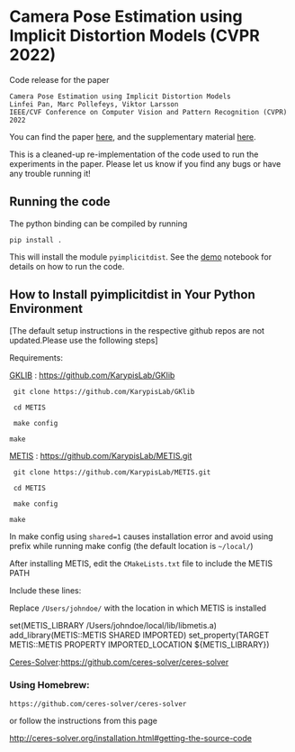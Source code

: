 # Camera Pose Estimation using Implicit Distortion Models (CVPR 2022)

Code release for the paper
```
Camera Pose Estimation using Implicit Distortion Models
Linfei Pan, Marc Pollefeys, Viktor Larsson
IEEE/CVF Conference on Computer Vision and Pattern Recognition (CVPR) 2022
```
You can find the paper [here](https://openaccess.thecvf.com/content/CVPR2022/papers/Pan_Camera_Pose_Estimation_Using_Implicit_Distortion_Models_CVPR_2022_paper.pdf), and the supplementary material [here](https://openaccess.thecvf.com/content/CVPR2022/supplemental/Pan_Camera_Pose_Estimation_CVPR_2022_supplemental.pdf).

This is a cleaned-up re-implementation of the code used to run the experiments in the paper. Please let us know if you find any bugs or have any trouble running it!


## Running the code
The python binding can be compiled by running

```
pip install .
```

This will install the module `pyimplicitdist`. See the [demo](demo.ipynb) notebook for details on how to run the code.



## How to Install pyimplicitdist in Your Python Environment

[The default setup instructions in the respective github repos are not updated.Please use the following steps]

Requirements: 

[GKLIB](https://github.com/KarypisLab/GKlib) : https://github.com/KarypisLab/GKlib

``` git clone https://github.com/KarypisLab/GKlib```

``` cd METIS```

``` make config```

``` make ```



[METIS](https://github.com/KarypisLab/METIS.git) : https://github.com/KarypisLab/METIS.git


``` git clone https://github.com/KarypisLab/METIS.git```

``` cd METIS```

``` make config```

``` make ```

In make config using `shared=1` causes installation error and avoid using prefix while running make config (the default location is `~/local/`)

After installing METIS, edit the `CMakeLists.txt` file to include the METIS PATH

Include these lines:

Replace `/Users/johndoe/` with the location in which METIS is installed

set(METIS_LIBRARY /Users/johndoe/local/lib/libmetis.a)
add_library(METIS::METIS SHARED IMPORTED)
set_property(TARGET METIS::METIS PROPERTY IMPORTED_LOCATION ${METIS_LIBRARY})


[Ceres-Solver](https://github.com/ceres-solver/ceres-solver):https://github.com/ceres-solver/ceres-solver

### Using Homebrew:

`https://github.com/ceres-solver/ceres-solver`

or follow the instructions from this page

http://ceres-solver.org/installation.html#getting-the-source-code